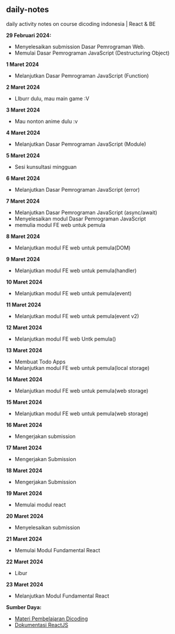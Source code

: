 ## daily-notes
daily activity notes on course dicoding indonesia | React &amp; BE

**29 Februari 2024:**
* Menyelesaikan submission Dasar Pemrograman Web.
* Memulai Dasar Pemrograman JavaScript (Destructuring Object)

**1 Maret 2024**
* Melanjutkan Dasar Pemrograman JavaScript (Function)

**2 Maret 2024**
* LIburr dulu, mau main game :V

**3 Maret 2024**
* Mau nonton anime dulu :v

**4 Maret 2024**
* Melanjutkan Dasar Pemrograman JavaScript (Module)

**5 Maret 2024**
* Sesi kunsultasi mingguan

**6 Maret 2024**
* Melanjutkan Dasar Pemrograman JavaScript (error)

**7 Maret 2024**
* Melanjutkan Dasar Pemrograman JavaScript (async/await)
* Menyelesaikan modul Dasar Pemrograman JavaScript
* memulia modul FE web untuk pemula

**8 Maret 2024**
* Melanjutkan modul FE web untuk pemula(DOM)

**9 Maret 2024**
* Melanjutkan modul FE web untuk pemula(handler)

**10 Maret 2024**
* Melanjutkan modul FE web untuk pemula(event)

**11 Maret 2024**
* Melanjutkan modul FE web untuk pemula(event v2)

**12 Maret 2024**
* Melanjutkan modul FE web Untk pemula()

**13 Maret 2024**
* Membuat Todo Apps
* Melanjutkan modul FE web untuk pemula(local storage)

**14 Maret 2024**
* Melanjutkan modul FE web untuk pemula(web storage)

**15 Maret 2024**
* Melanjutkan modul FE web untuk pemula(web storage)

**16 Maret 2024**
* Mengerjakan submission

**17 Maret 2024**
* Mengerjakan Submission

**18 Maret 2024**
* Mengerjakan Submission

**19 Maret 2024**
* Memulai modul react

**20 Maret 2024**
* Menyelesaikan submission

**21 Maret 2024**
* Memulai Modul Fundamental React

**22 Maret 2024**
* Libur

**23 Maret 2024**
* Melanjutkan Modul Fundamental React




**Sumber Daya:**

* [Materi Pembelajaran Dicoding](https://www.dicoding.com/academies)
* [Dokumentasi ReactJS](https://reactjs.org/)
